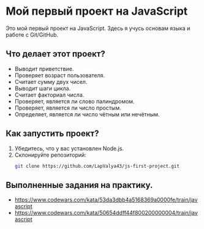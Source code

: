 # Мой первый проект на JavaScript

Это мой первый проект на JavaScript. Здесь я учусь основам языка и работе с Git/GitHub.

## Что делает этот проект?
- Выводит приветствие.
- Проверяет возраст пользователя.
- Считает сумму двух чисел.
- Выводит шаги цикла.
- Считает факториал числа.
- Проверяет, является ли слово палиндромом.
- Проверяет, является ли число простым.
- Определяет, является ли число чётным или нечётным.

## Как запустить проект?
1. Убедитесь, что у вас установлен Node.js.
2. Склонируйте репозиторий:
   ```bash
   git clone https://github.com/LapValya43/js-first-project.git

## Выполненные задания на практику.
- https://www.codewars.com/kata/53da3dbb4a5168369a0000fe/train/javascript
- https://www.codewars.com/kata/50654ddff44f800200000004/train/javascript